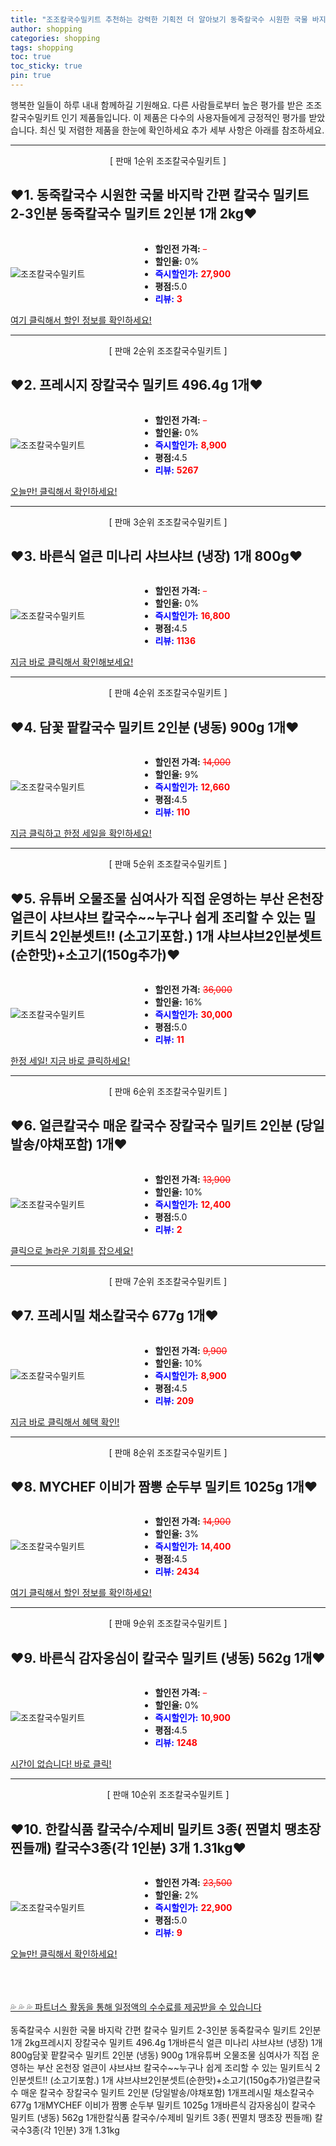 ```yaml
---
title: "조조칼국수밀키트 추천하는 강력한 기획전 더 알아보기 동죽칼국수 시원한 국물 바지락 간편"
author: shopping
categories: shopping
tags: shopping
toc: true
toc_sticky: true
pin: true
---
```

행복한 일들이 하루 내내 함께하길 기원해요. 다른 사람들로부터 높은 평가를 받은 조조칼국수밀키트 인기 제품들입니다. 이 제품은 다수의 사용자들에게 긍정적인 평가를 받았습니다. 최신 및 저렴한 제품을 한눈에 확인하세요 추가 세부 사항은 아래를 참조하세요.

---
<p class="toplist" style="margin: 0 auto; display: block; width: fit-content;">[ 판매 1순위 조조칼국수밀키트 ]</p>

<h2><strong>❤️1. 동죽칼국수 시원한 국물 바지락 간편 칼국수 밀키트 2-3인분 동죽칼국수 밀키트 2인분 1개 2kg❤️</strong></h2>

<div style="display: flex; align-items: center;">
    <div style="flex: 0.4;">
        <img src="https://thumbnail8.coupangcdn.com/thumbnails/remote/230x230ex/image/vendor_inventory/2a29/7f3c8812743345cdc607289b11cbd8e3457f728111240752e6efcf4ccb6b.jpg" alt="조조칼국수밀키트" style="max-width: 100%;">
    </div>
    <div style="flex: 0.6; margin-left: 10px;">
        <ul>
            <li><strong>할인전 가격:</strong> <del style="color: red;">-</del></li>
            <li><strong>할인율:</strong> 0%</li>
            <li><span style='color:blue'><strong>즉시할인가:</strong></span> <span style='color:red'><strong>27,900</strong></span></li>
            <li><strong>평점:</strong>5.0</li>
            <li><span style='color:blue'><strong>리뷰:</strong></span> <span style='color:red'><strong>3</strong></span></li>
        </ul>
    </div>
</div>
<div class="center">
    <a href="https://selin100587.github.io?lptag=AF9450613&subid=githubio&pageKey=7222965879&traceid=V0-153&itemId=18309170848&vendorItemId=90478332876" class="myButton">
        여기 클릭해서 할인 정보를 확인하세요!
    </a>
</div>


---
<p class="toplist" style="margin: 0 auto; display: block; width: fit-content;">[ 판매 2순위 조조칼국수밀키트 ]</p>

<h2><strong>❤️2. 프레시지 장칼국수 밀키트 496.4g 1개❤️</strong></h2>

<div style="display: flex; align-items: center;">
    <div style="flex: 0.4;">
        <img src="https://thumbnail10.coupangcdn.com/thumbnails/remote/230x230ex/image/retail/images/2248712505582805-05eab607-3f76-4c70-af19-e193a58d64e6.jpg" alt="조조칼국수밀키트" style="max-width: 100%;">
    </div>
    <div style="flex: 0.6; margin-left: 10px;">
        <ul>
            <li><strong>할인전 가격:</strong> <del style="color: red;">-</del></li>
            <li><strong>할인율:</strong> 0%</li>
            <li><span style='color:blue'><strong>즉시할인가:</strong></span> <span style='color:red'><strong>8,900</strong></span></li>
            <li><strong>평점:</strong>4.5</li>
            <li><span style='color:blue'><strong>리뷰:</strong></span> <span style='color:red'><strong>5267</strong></span></li>
        </ul>
    </div>
</div>
<div class="center">
    <a href="https://selin100587.github.io?lptag=AF9450613&subid=githubio&pageKey=1546636258&traceid=V0-153&itemId=2647926471&vendorItemId=70638796209" class="myButton">
        오늘만! 클릭해서 확인하세요!
    </a>
</div>


---
<p class="toplist" style="margin: 0 auto; display: block; width: fit-content;">[ 판매 3순위 조조칼국수밀키트 ]</p>

<h2><strong>❤️3. 바른식 얼큰 미나리 샤브샤브 (냉장) 1개 800g❤️</strong></h2>

<div style="display: flex; align-items: center;">
    <div style="flex: 0.4;">
        <img src="https://thumbnail8.coupangcdn.com/thumbnails/remote/230x230ex/image/retail/images/5548069451233959-0f7d233b-726f-48db-823b-0439781b2302.jpg" alt="조조칼국수밀키트" style="max-width: 100%;">
    </div>
    <div style="flex: 0.6; margin-left: 10px;">
        <ul>
            <li><strong>할인전 가격:</strong> <del style="color: red;">-</del></li>
            <li><strong>할인율:</strong> 0%</li>
            <li><span style='color:blue'><strong>즉시할인가:</strong></span> <span style='color:red'><strong>16,800</strong></span></li>
            <li><strong>평점:</strong>4.5</li>
            <li><span style='color:blue'><strong>리뷰:</strong></span> <span style='color:red'><strong>1136</strong></span></li>
        </ul>
    </div>
</div>
<div class="center">
    <a href="https://selin100587.github.io?lptag=AF9450613&subid=githubio&pageKey=6961893890&traceid=V0-153&itemId=16951928882&vendorItemId=84129277131" class="myButton">
        지금 바로 클릭해서 확인해보세요!
    </a>
</div>


---
<p class="toplist" style="margin: 0 auto; display: block; width: fit-content;">[ 판매 4순위 조조칼국수밀키트 ]</p>

<h2><strong>❤️4. 담꽃 팥칼국수 밀키트 2인분 (냉동) 900g 1개❤️</strong></h2>

<div style="display: flex; align-items: center;">
    <div style="flex: 0.4;">
        <img src="https://thumbnail9.coupangcdn.com/thumbnails/remote/230x230ex/image/retail/images/8859717260770000-5634f0e0-480e-4a27-9513-4c2a35464269.jpg" alt="조조칼국수밀키트" style="max-width: 100%;">
    </div>
    <div style="flex: 0.6; margin-left: 10px;">
        <ul>
            <li><strong>할인전 가격:</strong> <del style="color: red;">14,000</del></li>
            <li><strong>할인율:</strong> 9%</li>
            <li><span style='color:blue'><strong>즉시할인가:</strong></span> <span style='color:red'><strong>12,660</strong></span></li>
            <li><strong>평점:</strong>4.5</li>
            <li><span style='color:blue'><strong>리뷰:</strong></span> <span style='color:red'><strong>110</strong></span></li>
        </ul>
    </div>
</div>
<div class="center">
    <a href="https://selin100587.github.io?lptag=AF9450613&subid=githubio&pageKey=6532226177&traceid=V0-153&itemId=14512713896&vendorItemId=81755620489" class="myButton">
        지금 클릭하고 한정 세일을 확인하세요!
    </a>
</div>


---
<p class="toplist" style="margin: 0 auto; display: block; width: fit-content;">[ 판매 5순위 조조칼국수밀키트 ]</p>

<h2><strong>❤️5. 유튜버 오물조물 심여사가 직접 운영하는 부산 온천장 얼큰이 샤브샤브 칼국수~~누구나 쉽게 조리할 수 있는 밀키트식 2인분셋트!! (소고기포함.) 1개 샤브샤브2인분셋트(순한맛)+소고기(150g추가)❤️</strong></h2>

<div style="display: flex; align-items: center;">
    <div style="flex: 0.4;">
        <img src="https://thumbnail9.coupangcdn.com/thumbnails/remote/230x230ex/image/vendor_inventory/3058/27bf01e3d0ffa4e4510ded7bcae6160e7dc9d12fceb2655ff34b9ba63656.jpg" alt="조조칼국수밀키트" style="max-width: 100%;">
    </div>
    <div style="flex: 0.6; margin-left: 10px;">
        <ul>
            <li><strong>할인전 가격:</strong> <del style="color: red;">36,000</del></li>
            <li><strong>할인율:</strong> 16%</li>
            <li><span style='color:blue'><strong>즉시할인가:</strong></span> <span style='color:red'><strong>30,000</strong></span></li>
            <li><strong>평점:</strong>5.0</li>
            <li><span style='color:blue'><strong>리뷰:</strong></span> <span style='color:red'><strong>11</strong></span></li>
        </ul>
    </div>
</div>
<div class="center">
    <a href="https://selin100587.github.io?lptag=AF9450613&subid=githubio&pageKey=7180867139&traceid=V0-153&itemId=18110567555&vendorItemId=85250183227" class="myButton">
        한정 세일! 지금 바로 클릭하세요!
    </a>
</div>


---
<p class="toplist" style="margin: 0 auto; display: block; width: fit-content;">[ 판매 6순위 조조칼국수밀키트 ]</p>

<h2><strong>❤️6. 얼큰칼국수 매운 칼국수 장칼국수 밀키트 2인분 (당일발송/야채포함) 1개❤️</strong></h2>

<div style="display: flex; align-items: center;">
    <div style="flex: 0.4;">
        <img src="https://thumbnail7.coupangcdn.com/thumbnails/remote/230x230ex/image/vendor_inventory/26b3/1c06bb5c8fcb962860889360c580a66b9052a7a02bf9c94976882dbb50d7.jpg" alt="조조칼국수밀키트" style="max-width: 100%;">
    </div>
    <div style="flex: 0.6; margin-left: 10px;">
        <ul>
            <li><strong>할인전 가격:</strong> <del style="color: red;">13,900</del></li>
            <li><strong>할인율:</strong> 10%</li>
            <li><span style='color:blue'><strong>즉시할인가:</strong></span> <span style='color:red'><strong>12,400</strong></span></li>
            <li><strong>평점:</strong>5.0</li>
            <li><span style='color:blue'><strong>리뷰:</strong></span> <span style='color:red'><strong>2</strong></span></li>
        </ul>
    </div>
</div>
<div class="center">
    <a href="https://selin100587.github.io?lptag=AF9450613&subid=githubio&pageKey=6653936546&traceid=V0-153&itemId=15255520519&vendorItemId=82476180481" class="myButton">
        클릭으로 놀라운 기회를 잡으세요!
    </a>
</div>


---
<p class="toplist" style="margin: 0 auto; display: block; width: fit-content;">[ 판매 7순위 조조칼국수밀키트 ]</p>

<h2><strong>❤️7. 프레시밀 채소칼국수 677g 1개❤️</strong></h2>

<div style="display: flex; align-items: center;">
    <div style="flex: 0.4;">
        <img src="https://thumbnail10.coupangcdn.com/thumbnails/remote/230x230ex/image/retail/images/2538127708424757-81aad4f8-79ac-4512-a5fb-b66fea0ccffc.jpg" alt="조조칼국수밀키트" style="max-width: 100%;">
    </div>
    <div style="flex: 0.6; margin-left: 10px;">
        <ul>
            <li><strong>할인전 가격:</strong> <del style="color: red;">9,900</del></li>
            <li><strong>할인율:</strong> 10%</li>
            <li><span style='color:blue'><strong>즉시할인가:</strong></span> <span style='color:red'><strong>8,900</strong></span></li>
            <li><strong>평점:</strong>4.5</li>
            <li><span style='color:blue'><strong>리뷰:</strong></span> <span style='color:red'><strong>209</strong></span></li>
        </ul>
    </div>
</div>
<div class="center">
    <a href="https://selin100587.github.io?lptag=AF9450613&subid=githubio&pageKey=4869527565&traceid=V0-153&itemId=6325247335&vendorItemId=73620674339" class="myButton">
        지금 바로 클릭해서 혜택 확인!
    </a>
</div>


---
<p class="toplist" style="margin: 0 auto; display: block; width: fit-content;">[ 판매 8순위 조조칼국수밀키트 ]</p>

<h2><strong>❤️8. MYCHEF 이비가 짬뽕 순두부 밀키트 1025g 1개❤️</strong></h2>

<div style="display: flex; align-items: center;">
    <div style="flex: 0.4;">
        <img src="https://thumbnail8.coupangcdn.com/thumbnails/remote/230x230ex/image/retail/images/530937215976110-0c339744-0d82-4662-beae-60695830d629.jpg" alt="조조칼국수밀키트" style="max-width: 100%;">
    </div>
    <div style="flex: 0.6; margin-left: 10px;">
        <ul>
            <li><strong>할인전 가격:</strong> <del style="color: red;">14,900</del></li>
            <li><strong>할인율:</strong> 3%</li>
            <li><span style='color:blue'><strong>즉시할인가:</strong></span> <span style='color:red'><strong>14,400</strong></span></li>
            <li><strong>평점:</strong>4.5</li>
            <li><span style='color:blue'><strong>리뷰:</strong></span> <span style='color:red'><strong>2434</strong></span></li>
        </ul>
    </div>
</div>
<div class="center">
    <a href="https://selin100587.github.io?lptag=AF9450613&subid=githubio&pageKey=6658612350&traceid=V0-153&itemId=15279219078&vendorItemId=82499716371" class="myButton">
        여기 클릭해서 할인 정보를 확인하세요!
    </a>
</div>


---
<p class="toplist" style="margin: 0 auto; display: block; width: fit-content;">[ 판매 9순위 조조칼국수밀키트 ]</p>

<h2><strong>❤️9. 바른식 감자옹심이 칼국수 밀키트 (냉동) 562g 1개❤️</strong></h2>

<div style="display: flex; align-items: center;">
    <div style="flex: 0.4;">
        <img src="https://thumbnail8.coupangcdn.com/thumbnails/remote/230x230ex/image/retail/images/1767599107509014-4344bab7-45e6-4f74-95af-79e4137014a1.jpg" alt="조조칼국수밀키트" style="max-width: 100%;">
    </div>
    <div style="flex: 0.6; margin-left: 10px;">
        <ul>
            <li><strong>할인전 가격:</strong> <del style="color: red;">-</del></li>
            <li><strong>할인율:</strong> 0%</li>
            <li><span style='color:blue'><strong>즉시할인가:</strong></span> <span style='color:red'><strong>10,900</strong></span></li>
            <li><strong>평점:</strong>4.5</li>
            <li><span style='color:blue'><strong>리뷰:</strong></span> <span style='color:red'><strong>1248</strong></span></li>
        </ul>
    </div>
</div>
<div class="center">
    <a href="https://selin100587.github.io?lptag=AF9450613&subid=githubio&pageKey=6410736035&traceid=V0-153&itemId=13747037206&vendorItemId=80997822632" class="myButton">
        시간이 없습니다! 바로 클릭!
    </a>
</div>


---
<p class="toplist" style="margin: 0 auto; display: block; width: fit-content;">[ 판매 10순위 조조칼국수밀키트 ]</p>

<h2><strong>❤️10. 한칼식품 칼국수/수제비 밀키트 3종( 찐멸치 땡초장 찐들깨) 칼국수3종(각 1인분) 3개 1.31kg❤️</strong></h2>

<div style="display: flex; align-items: center;">
    <div style="flex: 0.4;">
        <img src="https://thumbnail8.coupangcdn.com/thumbnails/remote/230x230ex/image/vendor_inventory/c8b0/22edb27259243473a4ee7b38275074e7a90c0fc5c91abd7d716021bc05b4.jpg" alt="조조칼국수밀키트" style="max-width: 100%;">
    </div>
    <div style="flex: 0.6; margin-left: 10px;">
        <ul>
            <li><strong>할인전 가격:</strong> <del style="color: red;">23,500</del></li>
            <li><strong>할인율:</strong> 2%</li>
            <li><span style='color:blue'><strong>즉시할인가:</strong></span> <span style='color:red'><strong>22,900</strong></span></li>
            <li><strong>평점:</strong>5.0</li>
            <li><span style='color:blue'><strong>리뷰:</strong></span> <span style='color:red'><strong>9</strong></span></li>
        </ul>
    </div>
</div>
<div class="center">
    <a href="https://selin100587.github.io?lptag=AF9450613&subid=githubio&pageKey=6352281928&traceid=V0-153&itemId=13371557155&vendorItemId=80626494430" class="myButton">
        오늘만! 클릭해서 확인하세요!
    </a>
</div>

<br><br><br>[💦 💦 💦 파트너스 활동을 통해 일정액의 수수료를 제공받을 수 있습니다](https://link.coupang.com/a/bcpT2c)<br><br>동죽칼국수 시원한 국물 바지락 간편 칼국수 밀키트 2-3인분 동죽칼국수 밀키트 2인분 1개 2kg프레시지 장칼국수 밀키트 496.4g 1개바른식 얼큰 미나리 샤브샤브 (냉장) 1개 800g담꽃 팥칼국수 밀키트 2인분 (냉동) 900g 1개유튜버 오물조물 심여사가 직접 운영하는 부산 온천장 얼큰이 샤브샤브 칼국수~~누구나 쉽게 조리할 수 있는 밀키트식 2인분셋트!! (소고기포함.) 1개 샤브샤브2인분셋트(순한맛)+소고기(150g추가)얼큰칼국수 매운 칼국수 장칼국수 밀키트 2인분 (당일발송/야채포함) 1개프레시밀 채소칼국수 677g 1개MYCHEF 이비가 짬뽕 순두부 밀키트 1025g 1개바른식 감자옹심이 칼국수 밀키트 (냉동) 562g 1개한칼식품 칼국수/수제비 밀키트 3종( 찐멸치 땡초장 찐들깨) 칼국수3종(각 1인분) 3개 1.31kg